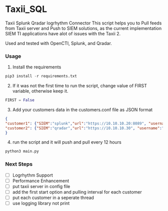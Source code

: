 # Taxii_SQL

Taxii Splunk Qradar logrhythm Connector
This script helps you to Pull feeds from Taxii server and Push to SIEM solutions,
as the current implementation SIEM TI applications have alot of issues with the Taxii 2.

Used and tested with OpenCTI, Splunk, and Qradar.

### Usage
1. Install the requirements
```python
pip3 install -r requirements.txt
```
2. If it was not the first time to run the script, change value of FIRST variable, otherwise keep it.
```python
FIRST = False
```
3. Add your customers data in the customers.conf file as JSON format
```JSON
{
"customer1": {"SIEM":"splunk","url":"https://10.10.10.20:8089", "username":"admin", "password": "12345", "app":"launcher","reference":"TIP_Feeds"},
"customer2": {"SIEM":"qradar","url":"https://10.10.10.30", "username":"admin", "password": "12345", "app":"launcher","reference":"TIP_Feeds"}
}
```

4. run the script and it will push and pull every 12 hours
```python
python3 main.py
```

### Next Steps
- [ ] Logrhythm Support
- [ ] Performance Enhancement
- [ ] put taxii server in config file
- [ ] add the first start option and pulling interval for each customer
- [ ] put each customer in a seperate thread
- [ ] use logging library not print
